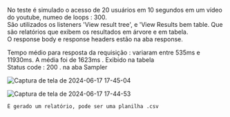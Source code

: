 No teste é simulado o acesso de 20 usuários em 10 segundos em um vídeo do youtube, numeo de loops : 300.    
São utilizados os listeners 'View result tree', e 'View Results bem table. Que são relatórios que exibem os resultados em árvore e em tabela.    
O response body e response headers estão na aba response.
    
Tempo médio para resposta da requisição : variaram entre 535ms e 11930ms. A média foi de 1623ms  . Exibido na tabela    
Status code : 200   . na aba Sampler    
    
    

  ![Captura de tela de 2024-06-17 17-45-04](https://github.com/klausmerini/JMeterTests/assets/109608171/71eccb0f-e2fb-4f4c-8d16-7a698ae1dd58)    

  ![Captura de tela de 2024-06-17 17-44-53](https://github.com/klausmerini/JMeterTests/assets/109608171/3b55671c-63b3-46cb-b7ce-3391c90a457d)    

    É gerado um relatório, pode ser uma planilha .csv
